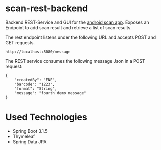 # scan-rest-backend

Backend REST-Service and GUI for the [android scan app](https://github.com/superernie77/scan-android-app). Exposes an Endpoint to add scan result and retrieve a list of scan results.


The rest endpoint listens under the following URL and accepts POST and GET requests.

```
http://localhost:8080/message
```

The REST service consumes the following message Json in a POST request:

```
{
    "createdBy": "ENE",
    "barcode": "1223",
    "format": "String",
    "message": "fourth demo message"
}
```

# Used Technologies

+ Spring Boot 3.1.5
+ Thymeleaf
+ Spring Data JPA
